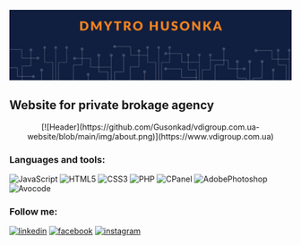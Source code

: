 [![Header](https://github.com/Gusonkad/Gusonkad/blob/main/assets/header.png)](https://gusonkad-cv.netlify.app)

## Website for private brokage agency

<p align="center">[![Header](https://github.com/Gusonkad/vdigroup.com.ua-website/blob/main/img/about.png)](https://www.vdigroup.com.ua)</p>

### Languages and tools:
![JavaScript](https://img.shields.io/badge/Java_Script-101e3f?style=for-the-badge&logo=javascript)
![HTML5](https://img.shields.io/badge/HTML5-101e3f?style=for-the-badge&logo=html5)
![CSS3](https://img.shields.io/badge/CSS3-101e3f?style=for-the-badge&logo=CSS3)
![PHP](https://img.shields.io/badge/PHP-101e3f?style=for-the-badge&logo=PHP)
![CPanel](https://img.shields.io/badge/CPanel-101e3f?style=for-the-badge&logo=Cpanel)
![AdobePhotoshop](https://img.shields.io/badge/Photoshop-101e3f?style=for-the-badge&logo=Adobe)
![Avocode](https://img.shields.io/badge/VS_Code-101e3f?style=for-the-badge&logo=VisualStudioCode)


### Follow me:
[![linkedin](https://img.shields.io/badge/linkedin-101e3f?style=for-the-badge&logo=linkedin&logoColor=007BB6)](https://www.linkedin.com/in/дмитрий-гусонька-242b8213b/)
[![facebook](https://img.shields.io/badge/facebook-101e3f?style=for-the-badge&logo=facebook&logoColor=1195F5)](https://www.facebook.com/dima.gusonka)
[![instagram](https://img.shields.io/badge/instagram-101e3f?style=for-the-badge&logo=instagram&logoColor=B4068E)](https://www.instagram.com/dmytro_gusonka/?hl=ru)





